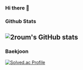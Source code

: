 ### Hi there 👋

### Github Stats
![2roum's GitHub stats](https://github-readme-stats.vercel.app/api?username=2roum&show_icons=true&theme=cobalt)
---
### Baekjoon
[![Solved.ac Profile](http://mazassumnida.wtf/api/generate_badge?boj=ld980105)](https://solved.ac/ld980105)



<!--
**2roum/2roum** is a ✨ _special_ ✨ repository because its `README.md` (this file) appears on your GitHub profile.

Here are some ideas to get you started:

- 🔭 I’m currently working on ...
- 🌱 I’m currently learning ...
- 👯 I’m looking to collaborate on ...
- 🤔 I’m looking for help with ...
- 💬 Ask me about ...
- 📫 How to reach me: ...
- 😄 Pronouns: ...
- ⚡ Fun fact: ...
-->
